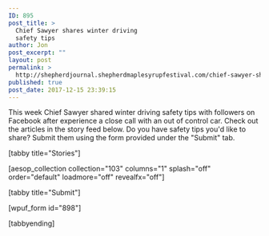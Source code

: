 ```yaml
---
ID: 895
post_title: >
  Chief Sawyer shares winter driving
  safety tips
author: Jon
post_excerpt: ""
layout: post
permalink: >
  http://shepherdjournal.shepherdmaplesyrupfestival.com/chief-sawyer-shares-winter-driving-safety-tips
published: true
post_date: 2017-12-15 23:39:15
---
```

This week Chief Sawyer shared winter driving safety tips with followers on Facebook after experience a close call with an out of control car. Check out the articles in the story feed below. Do you have safety tips you'd like to share? Submit them using the form provided under the "Submit" tab.

<!--more-->

[tabby title="Stories"]

[aesop_collection collection="103" columns="1" splash="off" order="default" loadmore="off" revealfx="off"]

[tabby title="Submit"]

[wpuf_form id="898"]

[tabbyending]